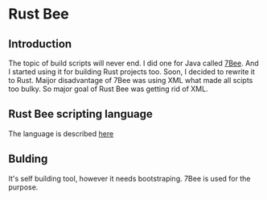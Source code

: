 # Rust Bee

## Introduction

The topic of build scripts will never end. 
I did one for Java called [7Bee](https://github.com/drogatkin/7Bee). And I started using it for building Rust projects too.
Soon, I decided to rewrite it to Rust. Maijor disadvantage of 7Bee was using XML what made all scipts too bulky.
So major goal of Rust Bee was getting rid of XML.

## Rust Bee scripting language
The language is described [here](./doc/RUSTBEE.md)

## Bulding

It's self building tool, however it needs bootstraping. 7Bee is used for the purpose.
